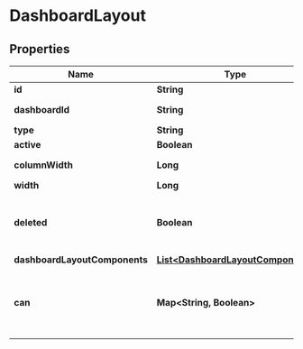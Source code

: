 
# DashboardLayout

## Properties
Name | Type | Description | Notes
------------ | ------------- | ------------- | -------------
**id** | **String** | Unique Id |  [optional]
**dashboardId** | **String** | Id of Dashboard |  [optional]
**type** | **String** | Type |  [optional]
**active** | **Boolean** | Is Active |  [optional]
**columnWidth** | **Long** | Column Width |  [optional]
**width** | **Long** | Width |  [optional]
**deleted** | **Boolean** | Whether or not the dashboard layout is deleted. |  [optional]
**dashboardLayoutComponents** | [**List&lt;DashboardLayoutComponent&gt;**](DashboardLayoutComponent.md) | Components |  [optional]
**can** | **Map&lt;String, Boolean&gt;** | Operations the current user is able to perform on this object |  [optional]



